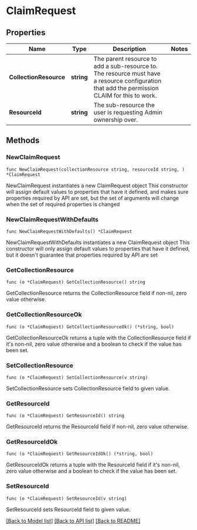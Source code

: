 # ClaimRequest

## Properties

Name | Type | Description | Notes
------------ | ------------- | ------------- | -------------
**CollectionResource** | **string** | The parent resource to add a sub-resource to. The resource must have a resource configuration that add the permission CLAIM for this to work. | 
**ResourceId** | **string** | The sub-resource the user is requesting Admin ownership over. | 

## Methods

### NewClaimRequest

`func NewClaimRequest(collectionResource string, resourceId string, ) *ClaimRequest`

NewClaimRequest instantiates a new ClaimRequest object
This constructor will assign default values to properties that have it defined,
and makes sure properties required by API are set, but the set of arguments
will change when the set of required properties is changed

### NewClaimRequestWithDefaults

`func NewClaimRequestWithDefaults() *ClaimRequest`

NewClaimRequestWithDefaults instantiates a new ClaimRequest object
This constructor will only assign default values to properties that have it defined,
but it doesn't guarantee that properties required by API are set

### GetCollectionResource

`func (o *ClaimRequest) GetCollectionResource() string`

GetCollectionResource returns the CollectionResource field if non-nil, zero value otherwise.

### GetCollectionResourceOk

`func (o *ClaimRequest) GetCollectionResourceOk() (*string, bool)`

GetCollectionResourceOk returns a tuple with the CollectionResource field if it's non-nil, zero value otherwise
and a boolean to check if the value has been set.

### SetCollectionResource

`func (o *ClaimRequest) SetCollectionResource(v string)`

SetCollectionResource sets CollectionResource field to given value.


### GetResourceId

`func (o *ClaimRequest) GetResourceId() string`

GetResourceId returns the ResourceId field if non-nil, zero value otherwise.

### GetResourceIdOk

`func (o *ClaimRequest) GetResourceIdOk() (*string, bool)`

GetResourceIdOk returns a tuple with the ResourceId field if it's non-nil, zero value otherwise
and a boolean to check if the value has been set.

### SetResourceId

`func (o *ClaimRequest) SetResourceId(v string)`

SetResourceId sets ResourceId field to given value.



[[Back to Model list]](../README.md#documentation-for-models) [[Back to API list]](../README.md#documentation-for-api-endpoints) [[Back to README]](../README.md)


